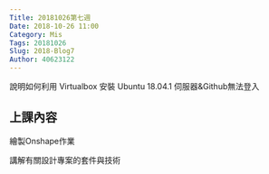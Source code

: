 ```yaml
---
Title: 20181026第七週
Date: 2018-10-26 11:00
Category: Mis
Tags: 20181026
Slug: 2018-Blog7
Author: 40623122
---
```


說明如何利用 Virtualbox 安裝 Ubuntu 18.04.1 伺服器&Github無法登入
<!-- PELICAN_END_SUMMARY -->

上課內容
---
繪製Onshape作業

講解有關設計專案的套件與技術




